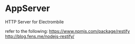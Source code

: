 # AppServer
HTTP Server for Electrombile

refer to the following:
   https://www.npmjs.com/package/restify
   http://blog.fens.me/nodejs-restify/
   